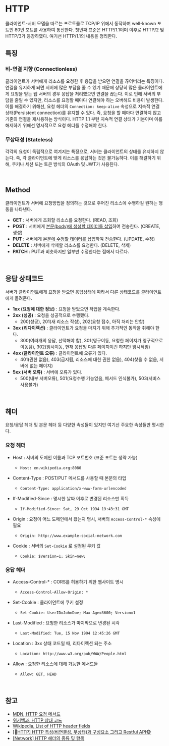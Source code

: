 # HTTP

클라이언트-서버 모델을 따르는 프로토콜로 TCP/IP 위에서 동작하며 well-known 포트인 80번 포트를 사용하여 통신한다. 첫번째 표준은 HTTP/1.1이며 이후로 HTTP/2 및 HTTP/3가 등장하였다. 여기선 HTTP/1.1의 내용을 정리한다.

## 특징

### 비-연결 지향 (Connectionless)

클라이언트가 서버에게 리소스를 요청한 후 응답을 받으면 연결을 끊어버리는 특징이다. 연결을 유지하게 되면 서버에 많은 부담을 줄 수 있기 때문에 상당히 많은 클라이언트에게 요청을 받는 웹 서버의 경우 응답을 처리했으면 연결을 끊는다. 이로 인해 서버의 부담을 줄일 수 있지만, 리소스를 요청할 때마다 연결해야 하는 오버헤드 비용이 발생한다. 이를 해결하기 위해선, 요청 헤더의 `Connection: keep-alive` 속성으로 지속적 연결 상태(Persistent connection)를 유지할 수 있다. 즉, 요청을 할 때마다 연결하지 않고 기존의 연결을 재사용하는 방식이다. HTTP 1.1 부턴 지속적 연결 상태가 기본이며 이를 해제하기 위해선 명시적으로 요청 헤더를 수정해야 한다.

### 무상태성 (Stateless)

각각의 요청이 독립적으로 여겨지는 특징으로, 서버는 클라이언트의 상태를 유지하지 않는다. 즉, 각 클라이언트에 맞게 리소스를 응답하는 것은 불가능하다. 이를 해결하기 위해, 쿠키나 세션 또는 토큰 방식의 OAuth 및 JWT가 사용된다.

<br>

## Method

클라이언트가 서버에 요청방법을 정의하는 것으로 주어진 리소스에 수행하길 원하는 행동을 나타낸다.

* **GET** : 서버에게 조회할 리소스를 요청한다. (READ, 조회)
* **POST** : 서버에게 <u>본문(body)에 생성할 데이터를 삽입</u>하여 전송한다. (CREATE, 생성)
* **PUT** : 서버에게 <u>본문에 수정할 데이터를 삽입</u>하여 전송한다. (UPDATE, 수정)
* **DELETE** : 서버에게 삭제할 리소스를 요청한다. (DELETE, 삭제)
* **PATCH** : PUT과 비슷하지만 일부만 수정한다는 점에서 다르다.

<br>

## 응답 상태코드

서버가 클라이언트에게 요청을 받으면 응답상태에 따라서 다른 상태코드를 클라이언트에게 돌려준다.

* **1xx (요청에 대한 정보)** : 요청을 받았으면 작업을 계속한다.
* **2xx (성공)** : 요청을 성공적으로 수행했다.
  * 200(성공), 201(새 리소스 작성), 202(요청 접수, 아직 처리는 안함)
* **3xx (리다이렉션)** : 클라이언트가 요청을 마지기 위해 추가적인 동작을 취해야 한다.
  * 300(여러개의 응답, 선택해야 함), 301(영구이동, 요청한 페이지가 영구적으로 이동됨), 302(임시이동, 현재 응답잉 다른 페이지이긴 하지만 임시적임)
* **4xx (클라이언트 오류)** : 클라이언트에 오류가 있다.
  * 401(권한 없음), 403(금지됨, 리소스에 대한 권한 없음), 404(찾을 수 없음, 서버에 없는 페이지)
* **5xx (서버 오류)** : 서버에 오류가 있다.
  * 500(내부 서버오류), 501(요청수행 기능없음, 메서드 인식불가), 503(서비스 사용불가)

<br>

## 헤더

요청/응답 헤더 및 본문 헤더 등 다양한 속성들이 있지만 여기선 주요한 속성들만 명시한다.

### 요청 헤더

* Host : 서버의 도메인 이름과 TCP 포트번호 (표준 포트는 생략 가능)

  * ```
    Host: en.wikipedia.org:8080
    ```

* Content-Type : POST/PUT 메서드를 사용할 때 본문의 타입

  * ```
    Content-Type: application/x-www-form-urlencoded
    ```

* If-Modified-Since : 명시한 날짜 이후로 변경된 리소스만 획득

  * ```
    If-Modified-Since: Sat, 29 Oct 1994 19:43:31 GMT
    ```

* Origin : 요청이 어느 도메인에서 왔는지 명시, 서버의 `Access-Control-*` 속성에 필요

  * ```
    Origin: http://www.example-social-network.com
    ```

* Cookie : 서버의 `Set-Cookie` 로 설정된 쿠키 값

  * ```
    Cookie: $Version=1; Skin=new;
    ```

### 응답 헤더

* Access-Control-* : CORS를 허용하기 위한 웹사이트 명시

  * ```
    Access-Control-Allow-Origin: *
    ```

* Set-Cookie : 클라이언트에 쿠키 설정

  * ```
    Set-Cookie: UserID=JohnDoe; Max-Age=3600; Version=1
    ```

* Last-Modified : 요청한 리소스가 마지막으로 변경된 시각

  * ```
    Last-Modified: Tue, 15 Nov 1994 12:45:26 GMT
    ```

* Location : 3xx 상태 코드일 때, 리다이렉션 되는 주소

  * ```
    Location: http://www.w3.org/pub/WWW/People.html
    ```

* Allow : 요청한 리소스에 대해 가능한 메서드들

  * ```
    Allow: GET, HEAD
    ```

<br>

## 참고

* [MDN, HTTP 요청 메서드](https://developer.mozilla.org/ko/docs/Web/HTTP/Methods)
* [위키백과, HTTP 상태 코드](https://ko.wikipedia.org/wiki/HTTP_상태_코드)
* [Wikipedia, List of HTTP header fields](https://en.wikipedia.org/wiki/List_of_HTTP_header_fields)
* [🙈[HTTP\] HTTP 특성(비연결성, 무상태)과 구성요소 그리고 Restful API🐵](https://victorydntmd.tistory.com/286)
* [[Network] HTTP 헤더의 종류 및 항목](https://gmlwjd9405.github.io/2019/01/28/http-header-types.html)
